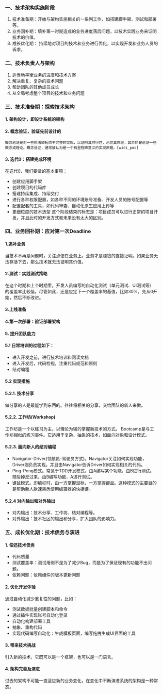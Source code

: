 ### 一、技术架构实施阶段
1. 技术准备期：开始与架构实施相关的一系列工作，如搭建脚手架、测试和部署等。
2. 业务回补期：填补第一时期造成的业务进度落后问题，以技术实践业务来证明技术的价值。
3. 成长优化期： 持续地对项目的技术和业务进行优化，以实现开发和业务人员的诉求。
### 二、技术负责人与架构
1. 适当地平衡业务的进度和技术方案
2. 解决重复、复杂的技术问题
3. 帮助团队的其他成员成长
4. 从全局考虑整个项目的技术和业务问题
### 三、技术准备期：探索技术架构
#### 1. 架构设计，即设计系统的架构
#### 2. 概念验证，验证先前设计的
```
概念验证是对一些想法较短而不完整的实现，以证明其可行性，示范其原理，其目的是验证一些概念或理论。概念验证，通常被认为是一个有里程碑意义的实现原理。[widi_poc]
```
#### 3. 迭代0：搭建完成环境
在迭代0，我们要做的基本事项：

* 创建应用脚手架
* 创建项目的代码库
* 搭建持续集成、持续交付
* 进行各种权限配置，如各种不同的环境账号准备、开发人员的账号配置等
* 配置配套的工具，如代码审查、自动化原生应用上传等
* 更细粒度的技术选型
这个阶段结束的标志是：项目成员可以进行正常的项目开发，并且此时的开发方式和未来没有太大的区别。
### 四、业务回补期：应对第一次Deadline
#### 1.追补业务
当技术不再是问题时，关注点便在业务上。业务才是赚钱的直接证明。如果业务无法存活下去，那么技术就无法证明其价值。
#### 2.测试：实践测试策略
在这个时期和上个时期里，开发人员编写的自动化测试（单元测试、UI测试等）的覆盖率比较低。尽管如此，还是应定下一个覆盖率的基值，比如30%。先从0开始，然后不断改进。
#### 3.上线准备
#### 4.第一次部署：验证部署架构
#### 5. 提升团队能力
#### 5.1 日常培训的过程如下：
* 进入开发之前，进行技术培训和阅读文档
* 进入开发后，代码检视，注重代码规范和原则
* 结对编程
#### 5.2 实现措施
#### 5.2.1. 技术分享
做分享的人是最能学到东西的。往往将相关的分享，交给团队的新人来做。
#### 5.2.2. 工作坊(Workshop)
工作坊是一个以练习为主，以理论为辅的掌握新技术的方式。
Bootcamp是与工作坊相似的练习事件。它适用于复杂、抽象的技术，如面向对象和设计模式。
#### 5.2.3. 面向新人的结对编程
* Navigator-Driver(领航员-驾驶员方式)。Navigator关注如何实现功能，Driver则负责实现。并且由Navigator告诉Driver如何实现相关的代码。
* Ping-Pong模式。常见于TDD开发模式，由A编写某个功能，由B进行测试。随后掉反过来，由B编写功能，A进行测试。
* 键鼠模式。即编程时，由一方掌握鼠标，一方掌握键盘。这种模式的主要目的是帮助新人款速熟悉使用编辑器的快捷键。
#### 5.2.4 对内输出和对外输出
* 对内输出：技术分享、工作坊、结对编程等。
* 对外输出：技术社区的输出和分享，扩大团队的影响力。
### 五、成长优化期：技术债务与演进
#### 1. 偿还技术债务
* 代码质量
* 测试覆盖率：测试用例不是为了减少Bug，而是为了保证现有的功能不出问题。
* 依赖问题：依赖组件的版本更新问题
#### 2. 优化开发体验
通过自动化减少重复性的问题，比如：
* 测试数据批量创建脚本和命令
* 通过插件实现账号自动化登录
* 自动化构建部署工具
* 抽象、重构代码
* 实现代码编写自动化：生成模板页面，编写拖拽生成UI界面的工具
#### 3. 带来技术挑战
引入新的技术，它既可以是一个框架，也可以是一门语言。
#### 4. 架构完善及演进
过去的架构不可能一直适应新的业务变化，在变化中不断演进系统的架构是一种常态。